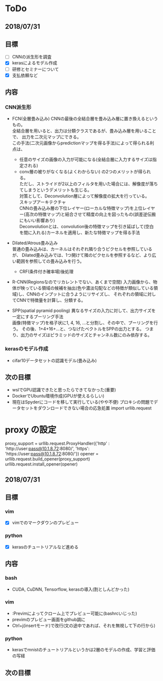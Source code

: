 # ToDo
<!-- templates -->
<!-- ## 日付     -->
<!-- ## 目標     -->
<!-- ## 内容     -->
<!-- ## 次の目標 -->

## 2018/07/31
## 目標
- [ ] CNNの派生形を調査
- [x] kerasによるモデル作成
- [ ] 研修とセミナーについて
- [x] 支払依頼など
## 内容
### CNN派生形
- FCN(全層畳み込み)
    CNNの最後の全結合層を畳み込み層に置き換えるというもの。  
    全結合層を用いると、出力は分類クラスであるが、畳み込み層を用いることで、
    出力を二次元マップにできる。  
    この手法(二次元画像からpredictionマップを得る手法)によって得られる利点は、
    - 任意のサイズの画像の入力が可能になる(全結合層に入力するサイズは指定される)
    - conv層の被りがなくなる(よくわからない)
    の2つのメリットが得られる。  
    ただし、ストライドが2以上のフィルタを用いた場合には、解像度が落ちてしまうというデメリットも生じる。  
    対策として、Deconvolution層によって解像度の拡大を行っている。  
    スキップアーキテクチャ  
    CNNの畳み込み層の下位レイヤー(ローカルな特徴マップ)を上位レイヤー(高次の特徴マップ)と結合させて精度の向上を図ったもの(誤差逆伝搬にもいい影響あり)  
    Deconvolutionとは、convolution後の特徴マップを引き延ばして(空白を間に入れる)カーネルを適用し、新たな特徴マップを得る手法  

- Dilated/Atrous畳み込み  
    普通の畳み込みは、カーネルはそれぞれ隣り合うピクセルを参照しているが、
    Dilated畳み込みでは、1つ開けて隣のピクセルを参照するなど、より広い範囲を参照しての畳み込みを行う。  
    - CRF(条件付き確率場)後処理
- R-CNN(Regionsなのでリカレントでない、あくまで空間)
    入力画像から、物体が映っている領域の候補を抽出(色や濃淡勾配などの特徴が類似している領域)し、CNNのインプットに合うようにリサイズし、
    それぞれの領域に対してCNNで特徴量を計算し、分類する。  
- SPP(spatial pyramid pooling)
    異なるサイズの入力に対して、出力サイズを一定にするプーリング手法  
    画像(特徴マップ)を格子状に1, 4, 16, ...と分割し、その中で、プーリングを行う。
    その後、1+4+16+...と、つなげたベクトルをSPPの出力とする。
    つまり、出力のサイズはピラミッドのサイズとチャンネル数にのみ依存する。

### kerasのモデル作成
- cifar10データセットの認識モデル(畳み込み)
## 次の目標
- wslでGPU認識できたと思ったらできてなかった(重要)
- DockerでUbuntu環境作成(GPUが使えるらしい)
- 現在はSpyderにコードを移して実行している(やや不便)
プロキシの問題でデータセットをダウンロードできない場合の応急処置
import urllib.request
# proxy の設定
proxy_support = urllib.request.ProxyHandler({'http' : 'http://user:pass@10.1.8.72:8080/',
                                             'https': 'https://user:pass@10.1.8.72:8080/'})
opener = urllib.request.build_opener(proxy_support)
urllib.request.install_opener(opener)

## 2018/07/31
## 目標
### vim
- [x] vimでのマークダウンのプレビュー
### python
- [x] kerasのチュートリアルなど進める
## 内容
### bash
- CUDA, CuDNN, Tensorflow, kerasの導入(割としんどかった)
### vim
- :Previmによってクローム上でプレビュー可能に(bashrcいじった)
- previmのプレビュー画面をgithub調に
- Ctrl+j(insertモード)で改行(文の途中であれば、それを無視して下の行から)
### python
- kerasでmnistのチュートリアルというかは2層のモデルの作成、学習と評価の写経

## 次の目標

